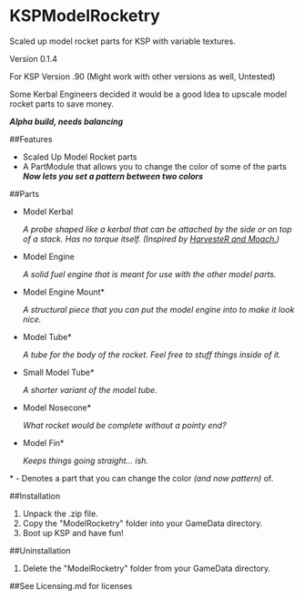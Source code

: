 # KSPModelRocketry
Scaled up model rocket parts for KSP with variable textures.

Version 0.1.4

For KSP Version .90 (Might work with other versions as well, Untested)

Some Kerbal Engineers decided it would be a good Idea to upscale model rocket parts to save money.

***Alpha build, needs balancing***

##Features

* Scaled Up Model Rocket parts
* A PartModule that allows you to change the color of some of the parts ***Now lets you set a pattern between two colors***

##Parts

* Model Kerbal

    *A probe shaped like a kerbal that can be attached by the side or on top of a stack. Has no torque itself. (Inspired by [HarvesteR and Moach.](http://forum.kerbalspaceprogram.com/threads/8995-I-have-found-it!!-THE-ORIGINAL-KERBO-LOG))*

* Model Engine

    *A solid fuel engine that is meant for use with the other model parts.*

* Model Engine Mount\*

    *A structural piece that you can put the model engine into to make it look nice.*

* Model Tube\*

    *A tube for the body of the rocket. Feel free to stuff things inside of it.*

* Small Model Tube\*

    *A shorter variant of the model tube.*

* Model Nosecone\*

    *What rocket would be complete without a pointy end?*

* Model Fin\*

    *Keeps things going straight... ish.*

\* \- Denotes a part that you can change the color *(and now pattern)* of.

##Installation

1. Unpack the .zip file.
2. Copy the "ModelRocketry" folder into your GameData directory.
3. Boot up KSP and have fun!

##Uninstallation

1. Delete the "ModelRocketry" folder from your GameData directory.

##See Licensing.md for licenses
